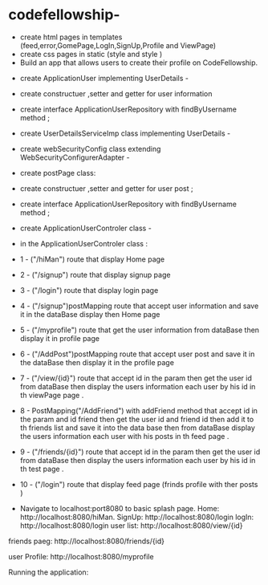 # codefellowship-
 * create html pages in templates (feed,error,GomePage,LogIn,SignUp,Profile and ViewPage)
 * create css pages in static (style and style )
* Build an app that allows users to create their profile on CodeFellowship.
- create ApplicationUser implementing UserDetails -
-  create constructuer ,setter and getter for user information 
 - create interface ApplicationUserRepository with findByUsername method ;

- create UserDetailsServiceImp class  implementing UserDetails -

- create webSecurityConfig class  extending  WebSecurityConfigurerAdapter -


- create postPage class:
-  create constructuer ,setter and getter for user post ; 
 - create interface ApplicationUserRepository with findByUsername method ;


- create ApplicationUserControler class  -
- in the ApplicationUserControler class :
- 1 - ("/hiMan") route that display  Home page 
- 2 - ("/signup") route that display  signup page 
- 3 - ("/login") route that display  login page 
- 4 - ("/signup")postMapping  route that accept user information and save it in the dataBase display then  Home page 
- 5 - ("/myprofile") route that get the user information  from dataBase then display  it in profile page 
- 6 - ("/AddPost")postMapping  route that accept user post and save it in the dataBase then display it in  the  profile page 

- 7 - ("/view/{id}") route that accept id in the param then get the user id  from dataBase then display  the users information each user by his id  in th  viewPage page .

- 8 - PostMapping("/AddFriend") with addFriend method  that accept id in the param  and id friend then get the user id and friend id then add it to th friends list and save it into the data base then  from dataBase  display  the users information each user with   his posts  in th  feed page .

- 9 - ("/friends/{id}") route that accept id in the param then get the user id  from dataBase then display  the users information each user by his id  in th  test page .

- 10 - ("/login") route that display  feed page (frinds profile with ther posts )


*  Navigate to localhost:port8080 to basic splash page.
Home: http://localhost:8080/hiMan.
SignUp: http://localhost:8080/login 
logIn: http://localhost:8080/login 
user list: http://localhost:8080/view/{id}

friends paeg: http://localhost:8080/friends/{id} 

user Profile: http://localhost:8080/myprofile
 
Running the application:





